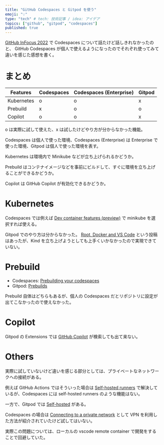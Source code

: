 ```yaml
---
title: "GitHub Codespaces と Gitpod を使う"
emoji: "💡"
type: "tech" # tech: 技術記事 / idea: アイデア
topics: ["github", "gitpod", "codespaces"]
published: true
---
```


[GitHub InFocus 2022](https://resources.github.com/webcast/jp-github-infocus-2022) で Codespaces について話たけど話しきれなかったのと、 GitHub Codespaces が個人で使えるようになったのでそれぞれ使ってみて違いを感じた感想を書く。

# まとめ

| Features | Codespaces | Codespaces (Enterprise) | Gitpod |
| --- | --- | --- | --- |
| Kubernetes | o | o | x |
| Prebuild | x | o | o |
| Copilot | o | o | x |

o は実際に試して使えた、x は試したけどやり方が分からなかった機能。

Codespaces は個人で使った環境、Codespaces (Enterprise) は Enterprise で使った環境、Gitpod は個人で使った環境を表す。

Kubernetes は環境内で Minikube などが立ち上げられるかどうか。

Prebuild はコンテナイメージなどを事前にビルドして、すぐに環境を立ち上げることができるかどうか。

Copilot は GitHub Copilot が有効化できるかどうか。

# Kubernetes

Codespaces では例えば [Dev container features (preview)](https://code.visualstudio.com/docs/remote/containers#_dev-container-features-preview) で minikube を選択すれば使える。

Gitpod でのやり方は分からなかった。
[Root, Docker and VS Code](https://www.gitpod.io/blog/root-docker-and-vscode) という投稿はあったが、Kind を立ち上げようとしても上手くいかなかったので実現できていない。

# Prebuild

- Codespaces: [Prebuilding your codespaces](https://docs.github.com/en/codespaces/prebuilding-your-codespaces)
- Gitpod: [Prebuilds](https://www.gitpod.io/docs/prebuilds)

Prebuild 自体はどちらもあるが、個人の Codespaces だとリポジトリに設定が出てこなかったので使えなかった。

# Copilot

Gitpod の Extensions では [GitHub Copilot](https://marketplace.visualstudio.com/items?itemName=GitHub.copilot) が検索しても出て来ない。

# Others

実際に試していないけど違いを感じる部分としては、プライベートなネットワークへの接続がある。

例えば GitHub Actions ではそういった場合は [Self-hosted runners](https://docs.github.com/ja/actions/hosting-your-own-runners/about-self-hosted-runners) で解決しているが、Codespaces には self-hosted runners のような機能はない。

一方で、Gitpod では [Self-hosted](https://www.gitpod.io/self-hosted) がある。

Codespaces の場合は [Connecting to a private network](https://docs.github.com/en/codespaces/developing-in-codespaces/connecting-to-a-private-network) として VPN を利用した方法が紹介されていたけど試してはいない。

実際この問題については、ローカルの vscode remote container で開発をすることで回避していた。
